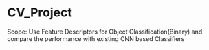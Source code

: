 # CV_Project
Scope: Use Feature Descriptors for Object Classification(Binary) and compare the performance with existing CNN based Classifiers
